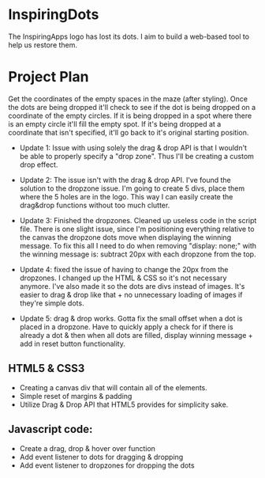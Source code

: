 
# InspiringDots

The InspiringApps logo has lost its dots. I aim to build a web-based tool to help
us restore them.

# Project Plan

Get the coordinates of the empty spaces in the maze (after styling). Once the dots are being dropped it'll check to see if the dot is being dropped on a coordinate of the empty circles. If it is being dropped in a spot where there is an empty circle it'll fill the empty spot. If it's being dropped at a coordinate that isn't specified, it'll go back to it's original starting position.

- Update 1: Issue with using solely the drag & drop API is that I wouldn't be able to properly specify a "drop zone". Thus I'll be creating a custom drop effect.

- Update 2: The issue isn't with the drag & drop API. I've found the solution to the dropzone issue. I'm going to create 5 divs, place them where the 5 holes are in the logo. This way I can easily create the drag&drop functions without too much clutter.

- Update 3: Finished the dropzones. Cleaned up useless code in the script file. There is one slight issue, since I'm positioning everything relative to the canvas the dropzone dots move when displaying the winning message. To fix this all I need to do when removing "display: none;" with the winning message is: subtract 20px with each dropzone from the top.

- Update 4: fixed the issue of having to change the 20px from the dropzones. I changed up the HTML & CSS so it's not necessary anymore. I've also made it so the dots are divs instead of images. It's easier to drag & drop like that + no unnecessary loading of images if they're simple dots.

- Update 5: drag & drop works. Gotta fix the small offset when a dot is placed in a dropzone. Have to quickly apply a check for if there is already a dot & then when all dots are filled, display winning message + add in reset button functionality.





## HTML5 & CSS3

- Creating a canvas div that will contain all of the elements.
- Simple reset of margins & padding
- Utilize Drag & Drop API that HTML5 provides for simplicity sake.

## Javascript code:

- Create a drag, drop & hover over function
- Add event listener to dots for dragging & dropping
- Add event listener to dropzones for dropping the dots